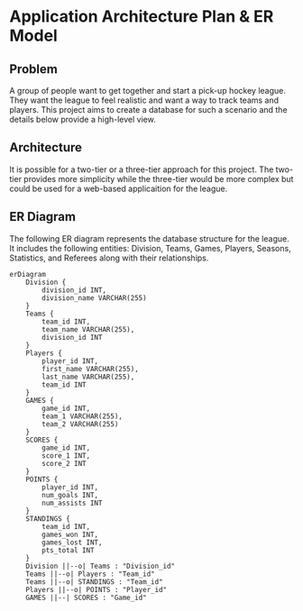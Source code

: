 
# Application Architecture Plan & ER Model
## Problem 
A group of people want to get together and start a pick-up hockey league. They want the league to feel realistic and want a way to track teams and players. This project aims to create a database for such a scenario and the details below provide a high-level view. 

## Architecture 
It is possible for a two-tier or a three-tier approach for this project. The two-tier provides more simplicity while the three-tier would be more complex but could be used for a web-based applicaition for the league. 

## ER Diagram

The following ER diagram represents the database structure for the league. It includes the following entities: Division, Teams, Games, Players, Seasons, Statistics, and Referees along with their relationships. 

```mermaid
erDiagram
    Division {
        division_id INT,
        division_name VARCHAR(255)
    }
    Teams {
        team_id INT,
        team_name VARCHAR(255),
        division_id INT
    }
    Players {
        player_id INT,
        first_name VARCHAR(255),
        last_name VARCHAR(255),
        team_id INT
    }
    GAMES {
        game_id INT,
        team_1 VARCHAR(255),
        team_2 VARCHAR(255)
    }
    SCORES {
        game_id INT,
        score_1 INT,
        score_2 INT
    }
    POINTS {
        player_id INT,
        num_goals INT,
        num_assists INT
    }
    STANDINGS {
        team_id INT,
        games_won INT,
        games_lost INT,
        pts_total INT
    }
    Division ||--o| Teams : "Division_id"
    Teams ||--o| Players : "Team_id"
    Teams ||--o| STANDINGS : "Team_id"
    Players ||--o| POINTS : "Player_id"
    GAMES ||--| SCORES : "Game_id"

```
